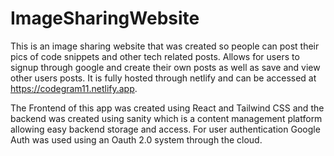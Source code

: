 # ImageSharingWebsite
This is an image sharing website that was created so people can post their pics of code snippets and other tech related posts. Allows for users to signup through google and create their own posts as well as save and view other users posts. It is fully hosted through netlify and can be accessed at https://codegram11.netlify.app. 

The Frontend of this app was created using React and Tailwind CSS and the backend was created using sanity which is a content management platform allowing easy backend storage and access. For user authentication Google Auth was used using an Oauth 2.0 system through the cloud.
